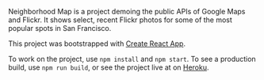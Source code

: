 Neighborhood Map is a project demoing the public APIs of Google Maps and Flickr.
It shows select, recent Flickr photos for some of the most popular spots in San Francisco.

This project was bootstrapped with [Create React App](https://github.com/facebookincubator/create-react-app).

To work on the project, use `npm install` and `npm start`. To see a production build, use
`npm run build`, or see the project live at on [Heroku](https://young-headland-84479.herokuapp.com/).
